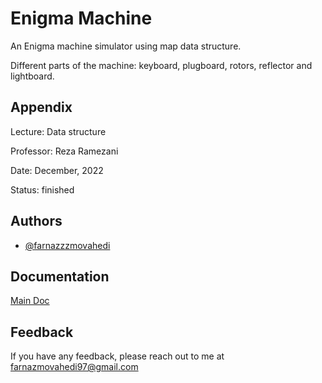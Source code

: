 # Enigma Machine

An Enigma machine simulator using map data structure.

Different parts of the machine:
keyboard, plugboard, rotors, reflector and lightboard.






## Appendix


Lecture: Data structure

Professor: Reza Ramezani

Date: December, 2022

Status: finished


## Authors

- [@farnazzzmovahedi](https://github.com/farnazzzmovahedi)


## Documentation

[Main Doc](https://github.com/farnazzzmovahedi/EnigmaMachine/blob/main/Enigma/main%20doc.pdf)


## Feedback

If you have any feedback, please reach out to me at farnazmovahedi97@gmail.com
